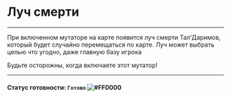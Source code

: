 # Луч смерти

-------------
При включенном мутаторе на карте появится луч смерти Тал'Даримов, который будет случайно перемещаться по карте. Луч может выбрать целью что угодно, даже главную базу игрока

Будьте осторожны, когда включаете этот мутатор!

---
#### Статус готовности: `Готово` ![#FF0000](https://via.placeholder.com/15/00FF00/000000?text=+)